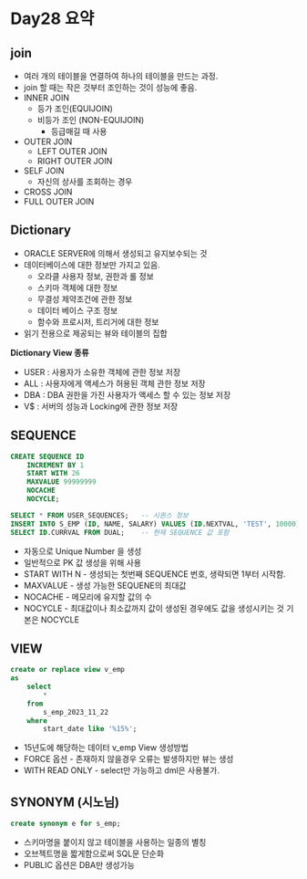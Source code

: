 # Day28 요약

## join

* 여러 개의 테이블을 연결하여 하나의 테이블을 만드는 과정.
* join 할 때는 작은 것부터 조인하는 것이 성능에 좋음.
* INNER JOIN
    * 등가 조인(EQUIJOIN)
    * 비등가 조인 (NON-EQUIJOIN)
        * 등급매길 때 사용
* OUTER JOIN
    * LEFT OUTER JOIN
    * RIGHT OUTER JOIN
* SELF JOIN
    * 자신의 상사를 조회하는 경우 
* CROSS JOIN
* FULL OUTER JOIN

## Dictionary 

* ORACLE SERVER에 의해서 생성되고 유지보수되는 것
* 데이터베이스에 대한 정보만 가지고 있음.
    * 오라클 사용자 정보, 권한과 롤 정보
    * 스키마 객체에 대한 정보
    * 무결성 제약조건에 관한 정보
    * 데이터 베이스 구조 정보
    * 함수와 프로시저, 트리거에 대한 정보
* 읽기 전용으로 제공되는 뷰와 테이블의 집합

**Dictionary View 종류**

* USER : 사용자가 소유한 객체에 관한 정보 저장
* ALL : 사용자에게 액세스가 허용된 객체 관한 정보 저장
* DBA : DBA 권한을 가진 사용자가 액세스 할 수 있는 정보 저장
* V$ : 서버의 성능과 Locking에 관한 정보 저장

## SEQUENCE

```SQL
CREATE SEQUENCE ID 
    INCREMENT BY 1
    START WITH 26
    MAXVALUE 99999999
    NOCACHE
    NOCYCLE;

SELECT * FROM USER_SEQUENCES;   -- 시퀀스 정보
INSERT INTO S_EMP (ID, NAME, SALARY) VALUES (ID.NEXTVAL, 'TEST', 10000);    -- 사용 가능한 다음 SEQUENCE 값 반환
SELECT ID.CURRVAL FROM DUAL;    -- 현재 SEQUENCE 값 포함
```

* 자동으로 Unique Number 을 생성
* 일반적으로 PK 값 생성을 위해 사용
* START WITH N - 생성되는 첫번째 SEQUENCE 번호, 생략되면 1부터 시작함.
* MAXVALUE - 생성 가능한 SEQUENE의 최대값
* NOCACHE - 메모리에 유지할 값의 수
* NOCYCLE - 최대값이나 최소값까지 값이 생성된 경우에도 값을 생성시키는 것 기본은 NOCYCLE 

## VIEW

```SQL
create or replace view v_emp
as 
    select 
        *
    from 
        s_emp_2023_11_22
    where 
        start_date like '%15%';
```

* 15년도에 해당하는 데이터 v_emp View 생성방법
* FORCE 옵션 - 존재하지 않을경우 오류는 발생하지만 뷰는 생성
* WITH READ ONLY - select만 가능하고 dml은 사용불가.

## SYNONYM (시노님)

```SQL
create synonym e for s_emp;
```
* 스키마명을 붙이지 않고 테이블을 사용하는 일종의 별칭
* 오브젝트명을 짧게함으로써 SQL문 단순화
* PUBLIC 옵션은 DBA만 생성가능